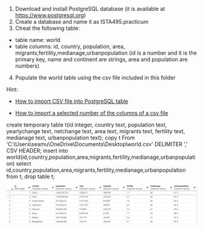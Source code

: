 1. Download and install PostgreSQL database (it is available at https://www.postgresql.org)
2. Create a database and name it as ISTA495.practicum
3. Ctreat the following table:
  - table name: world
  - table columns: id, country, population, area, migrants,fertility,medianage,urbanpopulation (id is a number and it is the primary key, name and continent are strings, area and population are numbers)
4. Populate the world table using the csv file included in this folder

Hint:

* [How to import CSV file into PostgreSQL table](https://www.postgresqltutorial.com/import-csv-file-into-posgresql-table/)

* [How to import a selected number of the columns of a csv file](https://stackoverflow.com/questions/12618232/copy-a-few-of-the-columns-of-a-csv-file-into-a-table/49906327)



create temporary table t(id integer, country text, population text, yearlychange text, netchange text, area text, migrants text, fertility text, medianage text, urbanpopulation text);
copy t
From 'C:\Users\seamu\OneDrive\Documents\Desktop\world.csv'
DELIMITER ',' 
CSV HEADER;
insert into world(id,country,population,area,migrants,fertility,medianage,urbanpopulation)
select id,country,population,area,migrants,fertility,medianage,urbanpopulation
from t;
drop table t;

![screenshot of table](question1picture.png)